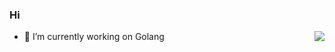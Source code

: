 ### Hi

<img align="right" src="https://github-readme-stats.vercel.app/api?username=gonejack&show_icons=true" />


- 🔭 I’m currently working on Golang
